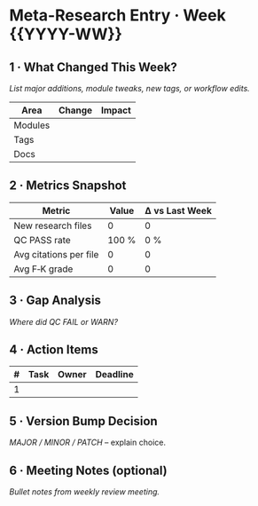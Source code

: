 <!-- Copy to meta/weekly_audit/YYYY-WW_meta.md -->
# Meta-Research Entry · Week {{YYYY-WW}}

## 1 · What Changed This Week?
*List major additions, module tweaks, new tags, or workflow edits.*

| Area | Change | Impact |
|------|--------|--------|
| Modules |  |  |
| Tags |  |  |
| Docs |  |  |

## 2 · Metrics Snapshot
| Metric | Value | Δ vs Last Week |
|--------|-------|----------------|
| New research files | 0 | 0 |
| QC PASS rate | 100 % | 0 % |
| Avg citations per file | 0 | 0 |
| Avg F‑K grade | 0 | 0 |

## 3 · Gap Analysis
*Where did QC FAIL or WARN?*

## 4 · Action Items
| # | Task | Owner | Deadline |
|---|------|-------|----------|
| 1 |  |  |  |

## 5 · Version Bump Decision
*MAJOR / MINOR / PATCH* – explain choice.

## 6 · Meeting Notes (optional)
*Bullet notes from weekly review meeting.*
